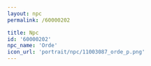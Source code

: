 ```yaml
---
layout: npc
permalink: /60000202

title: Npc
id: '60000202'
npc_name: 'Orde'
icon_url: 'portrait/npc/11003087_orde_p.png'
---
```

